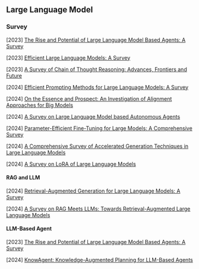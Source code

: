 ## Large Language Model

### Survey

[2023] [The Rise and Potential of Large Language Model Based Agents: A Survey](https://arxiv.org/abs/2309.07864)

[2023] [Efficient Large Language Models: A Survey](https://arxiv.org/abs/2312.03863)

[2023] [A Survey of Chain of Thought Reasoning: Advances, Frontiers and Future](https://arxiv.org/abs/2309.15402)

[2024] [Efficient Prompting Methods for Large Language Models: A Survey](https://arxiv.org/abs/2404.01077)

[2024] [On the Essence and Prospect: An Investigation of Alignment Approaches for Big Models](https://arxiv.org/abs/2403.04204)

[2024] [A Survey on Large Language Model based Autonomous Agents](https://arxiv.org/abs/2308.11432)

[2024] [Parameter-Efficient Fine-Tuning for Large Models: A Comprehensive Survey](https://arxiv.org/abs/2403.14608)

[2024] [A Comprehensive Survey of Accelerated Generation Techniques in Large Language Models](https://arxiv.org/abs/2405.13019)

[2024] [A Survey on LoRA of Large Language Models](https://arxiv.org/abs/2407.11046)



#### RAG and LLM

[2024] [Retrieval-Augmented Generation for Large Language Models: A Survey](https://arxiv.org/abs/2312.10997)

[2024] [A Survey on RAG Meets LLMs: Towards Retrieval-Augmented Large Language Models](https://arxiv.org/abs/2405.06211)



#### LLM-Based Agent

[2023] [The Rise and Potential of Large Language Model Based Agents: A Survey](https://arxiv.org/abs/2309.07864)

[2024] [KnowAgent: Knowledge-Augmented Planning for LLM-Based Agents](https://arxiv.org/abs/2403.03101)
